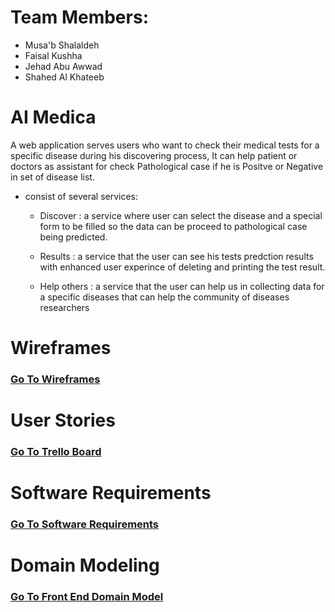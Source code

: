 # **Team Members:**

- Musa'b Shalaldeh
- Faisal Kushha
- Jehad Abu Awwad
- Shahed Al Khateeb

# **AI Medica**

A web application serves users who want to check their medical tests for a specific disease during his discovering process, It can help patient or doctors as assistant for check Pathological case if he is Positve or Negative in set of disease list.

- consist of several services:

  - Discover : a service where user can select the disease and a special form to be filled so the data can be proceed to pathological case being predicted.

  - Results : a service that the user can see his tests predction results with enhanced user experince of deleting and printing the test result.

  - Help others : a service that the user can help us in collecting data for a specific diseases that can help the community of diseases researchers

# **Wireframes**

### [Go To Wireframes](https://www.figma.com/file/UvuvuXnNF6eDtVIiiaLOGZ/Ai-Medica?node-id=0%3A1)

# **User Stories**

### [Go To Trello Board](https://trello.com/b/TriuLtwX/ai-medica)
# **Software Requirements**

### [Go To Software Requirements](requirements.md)

# **Domain Modeling**

### [Go To Front End Domain Model](https://viewer.diagrams.net/?tags=%7B%7D&highlight=0000ff&edit=_blank&layers=1&nav=1&title=AiMedica.drawio#R7Z1bd6M2EIB%2FjR%2FtA%2BL%2BmHt6dvd022S3m770EFu22cWWi3Fi99dXMsLAgM3FYC4hDwkISQhpvmE00pCBdLPYPjjmav6FTLA9QMJkO5BuBwiJkiHSPyxl56XoMvISZo414ZmChCfrP8wTBZ66sSZ4HcnoEmK71iqaOCbLJR67kTTTcch7NNuU2NG7rswZjiU8jU07nvqXNXHnPFUUhODCI7Zmc35rXeEXXs3xr5lDNkt%2BvyVZYu%2FKwvSr4VnXc3NC3kNJ0t1AunEIcb2jxfYG26xb%2FR7zyt0fuXposoOXbpYC85f1p%2B%2F469PPh5cn230mf0ynz0Ney5tpb3hXDJBq0%2FquV6zJ7o73kPrvhrXzemE6M2s5kK7oVWG1pb9p4v5pWfrQJSvvmhy65uKtOzRta8bLjWmDsRO9PMFj4piuRXge2qHYsS3Wmf6t6dGM%2F9038NVP%2BI3m3fqp9PlfYU6atoJpcwemFHpgG09d76LOLh5ta%2Bxu0TahyL3RG3Zci0rnlddpt%2FtuveZdeOvd85rQXFN7L1FTi460dD0lS5ezJSJ%2Bfm8uLJtR%2BYjtN8xqZQ%2FvLmyWiR7uZRczEWEPdpBRdjImC2vMj23zFdvXB2G%2FITZx6KW9uNNirkN%2BHchJkExfzOhz4W0oiUvqAyYL7Do7moVfVXzNsIsqivcQnTJPm4fB5GkmVwizQ80BGfSAw5EDFBQbJDyhKoSfEsedkxlZmvZdkMp6c8WuUjn%2BFevqoMhnwoZ3Pxo%2Fsevu%2BBCaG5dExwpvLfdH6PiFVTVS%2BNntlte8P9nxk%2FfDoPhyljAua7JxxvjE00tcJ1Ohx%2B4pdcK7ifXNyWF2sE1pf4uq39IHTeqAdrtardqm23ptd662QxnVnVaVupM7QM4j7Yu2odODchIUEYCClIygGFWBonQAlFtrPWZi08PSKVikxsGidgCWq1eycWmZb%2Bu24dIDlBMg3WgaQFoHAPoTrzc0pYen2%2FDAOU398OgdgIfKAGvs7%2B4cO%2F0LqOsMaULTGDJio5TuBq3F70k73dn9CJ%2BESrHToNj%2BbBeMfdhnW4771FeFqf5T7rBsiPvUb3bLNaY56ae2HVOMkhxVjIkOUyFBMVbmMBW7sJLKPKaP2CFto6XnJ68fVYryI6kZ%2BanMsPBXDlvNzz0hbv%2Bu6RgrWpbFucu%2Ba5LWtaFZvpxcsY1RQc%2Bc6umwyetb24GF%2FRI2sFOs7ZEoGWGLWxwJgphic%2FsdOTxk%2FIodi%2FYVdniO4qa3XLLlHRp0JWHM%2FbTMBjq%2Fw1diLd3BUeeJBPe1eM%2FNSwXiFK9IBRVJoCKvY2IVUdkxd6FsK5ZhfbzBoh69T2wzGmwXMk7lpwdeCwJIDmNwBjdJq9oVcKOj8Ex1KIwEZJzGh55AkY9D4VWORBXwheQUvkpGSmklUpIGJBSSkBUpGawKiNAmKgkpGSmJDT6KlJz8gNUilbT%2BXeur6MAN5VDRRBkdfmtRkJQIRikIFadFayUtigiETyn6AtKkkmmJmE5liHDSqnQFIowKyPB5bke9YSJVkk2j%2BgNUsQLWpHwKWJVz5gfPcRmFnbSEXJ60B%2BpV1%2BSwghVGhm4UsVPOegecx4%2FaUtXdsrmDoeabO6gSOpW%2FIm6SVo%2Br4CaXWVIjHJlDApoFB5Tpwi8hSFlGOEqTRyNBHrN6Dz2fqBD6fdo%2Fmmnh4MGxJv%2BIbXN%2B9u5QT4wKLx3ItS8d%2BP7YhqGAehQ%2BGApK%2FSigRqIg5UWhF%2FxWCb5av%2BB3IdTTj8P5bK37%2FdFdZ0iCWzC02hnqQtCnz9A9cRY9Qx%2BMIbl%2BhroQD%2BpF6DzStxBhXdJD1GmIlOZB1IU4URap0%2B%2Bl%2FQD8aKhxhlwXwkQZP70R9wH5kfXa%2BTknUrR0L9ozNnsIug6BITbOCGvUAuP%2Bqxvf1syb3LPwwVi4qEH1%2BPP50xcRjSfDG%2FQs%2Ff39bSgsOvGVVD6p72ckrQAoRksCU5ln9PUDlLQsCYYtx%2Bapw24pFlohyIPINkM9LcL%2FsGdqkPNrAskRFGBjU8EPBPgfvU7bTSUnD%2FxlNk9BG0UG4pJ57xQQz4r274KQJFlQTrYKZJf4LLqsXYWJXJQbyFdEsssUYqNO4QRROYqoj5Ri4gk%2FMin5scll7y8HLU6RT5BdTtldriU%2FRKXiXG58XdFPuNSMge%2FOaLYuBzpYLRoNh4wRfQ8EP0o0BkKB74iS2IHNT2EHZFfSIjPAhnQjUns17JQbSHeMHZQVHmZayShCkKrop42khCjWMrlCbeAKqF1Nlkeo4HtIPo2WqiojDVRdEl0KeAi%2B2fxooAiAUTlNF8iOeIRgpXSVG%2BPXsglIXSzEtmcIhW0ySYAwRK2bikKT4nMI%2FwmOvg%2FhNEISRhd4eyQ5a5s5kWiKMCqiWFgYYxOEmFyXJX9wjnBo9FH5i00T1JwlgqepVGITPy7Yq%2BSqzRO42FpcJasGU8kXUcMqFOpUNQxLXEgNJ34FsNfDEeuvPD0ci3SuTA%2FLufUwLJGuh2GJS%2Blh1OvhGryV0JdeXA%2Fr%2BsX0sK7m1cOwxKX0cHsc602xBM7Qw%2FAz5dXpYRU68lL1MCyRrodhiUvp4ZKd5x0UWag0zxBZ%2BK9dqhNZXckrsrBEusjCEpcS2Yp81r3pkMeAPsN0UOrxqsm5vWqwxNlmBD0N%2FvO2lz34z%2BbS3f8%3D)
